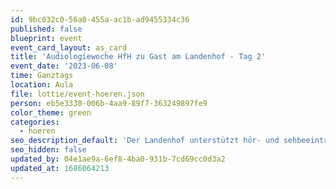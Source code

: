 ```yaml
---
id: 9bc032c0-56a0-455a-ac1b-ad9455334c36
published: false
blueprint: event
event_card_layout: as_card
title: 'Audiologiewoche HfH zu Gast am Landenhof - Tag 2'
event_date: '2023-06-08'
time: Ganztags
location: Aula
file: lottie/event-hoeren.json
person: eb5e3330-006b-4aa9-89f7-363249897fe9
color_theme: green
categories:
  - hoeren
seo_description_default: 'Der Landenhof unterstützt hör- und sehbeeinträchtigte Kinder & Jugendliche in ihrem selbstbestimmten Leben durch Förderung ihrer Fähigkeiten & Entwicklung'
seo_hidden: false
updated_by: 04e1ae9a-6ef8-4ba0-931b-7cd69cc0d3a2
updated_at: 1686064213
---
```

